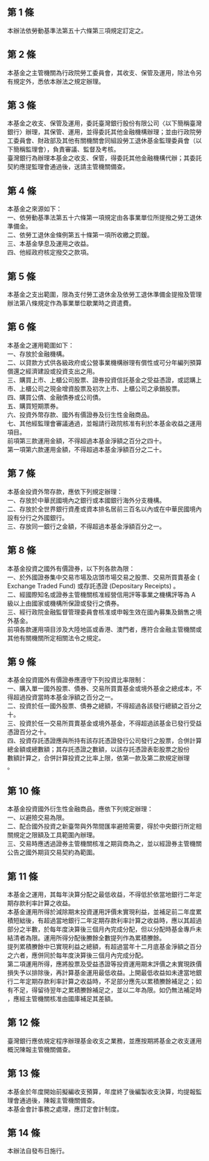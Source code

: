 第 1 條
-------
本辦法依勞動基準法第五十六條第三項規定訂定之。

第 2 條
-------
本基金之主管機關為行政院勞工委員會，其收支、保管及運用，除法令另  
有規定外，悉依本辦法之規定辦理。

第 3 條
-------
本基金之收支、保管及運用，委託臺灣銀行股份有限公司〈以下簡稱臺灣  
銀行〉辦理，其保管、運用，並得委託其他金融機構辦理；並由行政院勞  
工委員會、財政部及其他有關機關會同組設勞工退休基金監理委員會（以  
下簡稱監理會），負責審議、監督及考核。  
臺灣銀行為辦理本基金之收支、保管，得委託其他金融機構代辦；其委託  
契約應提監理會通過後，送請主管機關備查。

第 4 條
-------
本基金之來源如下：  
一、依勞動基準法第五十六條第一項規定由各事業單位所提撥之勞工退休  
    準備金。  
二、依勞工退休金條例第五十條第一項所收繳之罰鍰。  
三、本基金孳息及運用之收益。  
四、他經政府核定撥交之款項。

第 5 條
-------
本基金之支出範圍，限為支付勞工退休金及依勞工退休準備金提撥及管理  
辦法第八條規定作為事業單位歇業時之資遣費。

第 6 條
-------
本基金之運用範圍如下：  
一、存放於金融機構。  
二、以貸款方式供各級政府或公營事業機構辦理有償性或可分年編列預算  
    償還之經濟建設或投資支出之用。  
三、購買上市、上櫃公司股票、證券投資信託基金之受益憑證，或認購上  
    市、上櫃公司之現金增資股票及初次上市、上櫃公司之承銷股票。  
四、購買公債、金融債券或公司債。  
五、購買短期票券。  
六、投資外幣存款、國外有價證券及衍生性金融商品。  
七、其他經監理會審議通過，並報請行政院核准有利於本基金收益之運用  
    項目。  
前項第三款運用金額，不得超過本基金淨額之百分之四十。  
第一項第六款運用金額，不得超過本基金淨額百分之二十。

第 7 條
-------
本基金投資外幣存款，應依下列規定辦理：  
一、存放於中華民國境內之銀行或本國銀行海外分支機構。  
二、存放於全世界銀行資產或資本排名居前三百名以內或在中華民國境內  
    設有分行之外國銀行。  
三、存放同一銀行之金額，不得超過本基金淨額百分之一。

第 8 條
-------
本基金投資之國外有價證券，以下列各款為限：  
一、於外國證券集中交易市場及店頭市場交易之股票、交易所買賣基金 (  
    Exchange Traded Fund) 或存託憑證 (Depositary Receipts)  。  
二、經國際知名或證券主管機關核准經營信用評等事業之機構評等為 A  
    級以上由國家或機構所保證或發行之債券。  
三、經行政院金融監督管理委員會核准或申報生效在國內募集及銷售之境  
    外基金。  
前項各款運用項目涉及大陸地區或香港、澳門者，應符合金融主管機關或  
其他有關機關所定相關法令之規定。

第 9 條
-------
本基金投資國外有價證券應遵守下列投資比率限制：  
一、購入單一國外股票、債券、交易所買賣基金或境外基金之總成本，不  
    得超過投資當時本基金淨額之百分之一。  
二、投資於任一國外股票、債券之總額，不得超過各該發行總額之百分之  
    十。  
三、投資於任一交易所買賣基金或境外基金，不得超過該基金已發行受益  
    憑證百分之十。  
四、投資存託憑證應與所持有該存託憑證發行公司發行之股票，合併計算  
    總金額或總數額；其存託憑證之數額，以該存託憑證表彰股票之股份  
    數額計算之，合併計算投資之比率上限，依第一款及第二款規定辦理  
    。

第 10 條
--------
本基金投資國外衍生性金融商品，應依下列規定辦理：  
一、以避險交易為限。  
二、配合國外投資之新臺幣與外幣間匯率避險需要，得於中央銀行所定相  
    關規定之限額及工具範圍內辦理。  
三、交易時應透過證券主管機關核准之期貨商為之，並以經證券主管機關  
    公告之國外期貨交易契約為範圍。

第 11 條
--------
本基金之運用，其每年決算分配之最低收益，不得低於依當地銀行二年定  
期存款利率計算之收益。  
本基金運用所得於減除期末投資運用評價未實現利益，並補足前二年度累  
積短絀後，有超過當地銀行二年定期存款利率計算之收益時，應以其超過  
部分之半數，於每年度決算後三個月內完成分配，但以分配時基金專戶未  
結清者為限。運用所得分配後賸餘全數提列作為累積賸餘。  
提列累積賸餘中已實現利益之總額，有超過當年十二月底基金淨額之百分  
之六者，應併同於每年度決算後三個月內完成分配。  
第二項運用所得，應將股票及受益憑證等投資運用期末評價之未實現跌價  
損失予以排除後，再計算基金運用最低收益。上開最低收益如未達當地銀  
行二年定期存款利率計算之收益時，不足部分應先以累積賸餘補足之；如  
有不足，得留待翌年之累積賸餘補足之，並以二年為限。如仍無法補足時  
，應經主管機關核准由國庫補足其差額。

第 12 條
--------
臺灣銀行應依規定程序辦理基金收支之業務，並應按期將基金之收支運用  
概況陳報主管機關備查。

第 13 條
--------
本基金於年度開始前擬編收支預算，年度終了後編製收支決算，均提報監  
理會通過後，陳報主管機關備查。  
本基金會計事務之處理，應訂定會計制度。

第 14 條
--------
本辦法自發布日施行。

